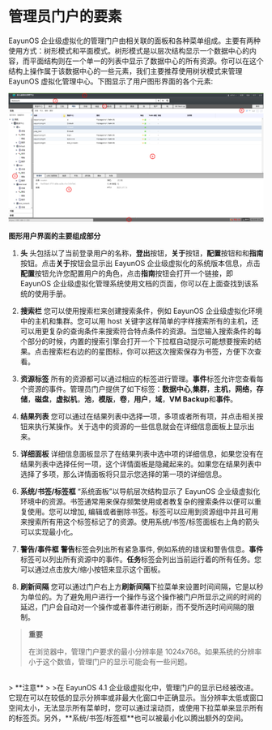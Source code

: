 # 管理员门户的要素

EayunOS 企业级虚拟化的管理门户由相关联的面板和各种菜单组成。主要有两种使用方式：树形模式和平面模式。树形模式是以层次结构显示一个数据中心的内容，而平面结构则在一个单一的列表中显示了数据中心的所有资源。你可以在这个结构上操作属于该数据中心的一些元素，我们主要推荐使用树状模式来管理 EayunOS 虚拟化管理中心。下图显示了用户图形界面的各个元素:

![要素介绍](../images/elements.png)

**图形用户界面的主要组成部分**

1. **头**
头包括以了当前登录用户的名称，**登出**按钮，**关于**按钮，**配置**按钮和和**指南**按钮。点击**关于**按钮会显示出 EayunOS 企业级虚拟化的系统版本信息，点击**配置**按钮允许您配置用户的角色，点击**指南**按钮会打开一个链接，即 EayunOS 企业级虚拟化管理系统使用文档的页面，你可以在上面查找到该系统的使用手册。

2. **搜索栏**
您可以使用搜索栏来创建搜索条件，例如 EayunOS 企业级虚拟化环境中的主机和集群。您可以用 host 关键字这样简单的字样搜索所有的主机，还可以用更复杂的查询条件来搜索符合特点条件的资源。当您输入搜索条件的每个部分的时候，内置的搜索引擎会打开一个下拉框自动提示可能想要搜索的结果。点击搜索栏右边的的星图标，你可以把这次搜索保存为书签，方便下次查看。

3. **资源标签**
所有的资源都可以通过相应的标签进行管理。**事件**标签允许您查看每个资源的事件。管理员门户提供了如下标签：**数据中心**,**集群**，**主机**，**网络**，**存储**，**磁盘**，**虚拟机**，**池**，**模版**，**卷**，**用户**，**域**，**VM Backup**和**事件**。

4. **结果列表**
您可以通过在结果列表中选择一项，多项或者所有项，并点击相关按钮来执行某操作。关于选中的资源的一些信息就会在详细信息面板上显示出来。

5. **详细面板**
详细信息面板显示了在结果列表中选中项的详细信息，如果您没有在结果列表中选择任何一项，这个详情面板是隐藏起来的。如果您在结果列表中选择了多项，那么详情面板将只显示您选择的第一项的详细信息。

6. **系统/书签/标签框**
“系统面板”以导航层次结构显示了 EayunOS 企业级虚拟化环境中的资源。书签通常用来保存频繁使用或者教复杂的搜索条件以便可以重复使用。您可以增加, 编辑或者删除书签。标签可以应用到资源组中并且可用来搜索所有用这个标签标记了的资源。使用系统/书签/标签面板右上角的箭头可以实现最小化。

7. **警告/事件框** 
**警告**标签会列出所有紧急事件, 例如系统的错误和警告信息。**事件**标签可以列出所有资源中的事件。**任务**标签会列出当前运行着的所有任务。您可以通过点击放大/缩小按钮来显示这个面板。

8. **刷新间隔**
您可以通过门户右上方**刷新间隔**下拉菜单来设置时间间隔，它是以秒为单位的。为了避免用户进行一个操作与这个操作被门户所显示之间的时间的延迟，门户会自动对一个操作或者事件进行刷新，而不受所选时间间隔的限制。

> **重要**
>
> 在浏览器中，管理门户要求的最小分辨率是 1024x768。如果系统的分辨率小于这个数值，管理门户的显示可能会有一些问题。

</br>
> **注意**
>
>在 EayunOS 4.1 企业级虚拟化中，管理门户的显示已经被改进。它现在可以在较低的显示分辨率或非最大化窗口中正确显示。当分辨率太低或窗口空间太小，无法显示所有菜单时，您可以通过滚动页，或使用下拉菜单来显示所有的标签页。另外，**系统/书签/标签框**也可以被最小化以腾出额外的空间。

